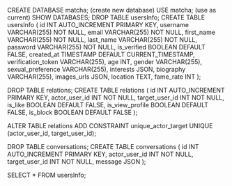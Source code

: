CREATE DATABASE matcha; (create new database)
USE matcha; (use as current)
SHOW DATABASES;
DROP TABLE usersInfo;
CREATE TABLE usersInfo (
id INT AUTO_INCREMENT PRIMARY KEY,
username VARCHAR(255) NOT NULL,
email VARCHAR(255) NOT NULL,
first_name VARCHAR(255) NOT NULL,
last_name VARCHAR(255) NOT NULL,
password VARCHAR(255) NOT NULL,
is_verified BOOLEAN DEFAULT FALSE,
created_at TIMESTAMP DEFAULT CURRENT_TIMESTAMP,
verification_token VARCHAR(255),
age INT,
gender VARCHAR(255),
sexual_preference VARCHAR(255),
interests JSON,
biography VARCHAR(255),
images_urls JSON,
location TEXT,
fame_rate INT
);

DROP TABLE relations;
CREATE TABLE relations (
id INT AUTO_INCREMENT PRIMARY KEY,
actor_user_id INT NOT NULL,
target_user_id INT NOT NULL,
is_like BOOLEAN DEFAULT FALSE,
is_view_profile BOOLEAN DEFAULT FALSE,
is_block BOOLEAN DEFAULT FALSE
);

ALTER TABLE relations
ADD CONSTRAINT unique_actor_target UNIQUE (actor_user_id, target_user_id);

DROP TABLE conversations;
CREATE TABLE conversations (
id INT AUTO_INCREMENT PRIMARY KEY,
actor_user_id INT NOT NULL,
target_user_id INT NOT NULL,
message JSON
);

SELECT \* FROM usersInfo;
